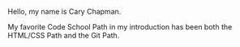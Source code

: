 Hello, my name is Cary Chapman.

My favorite Code School Path in my introduction has been both the HTML/CSS Path and the Git Path.